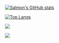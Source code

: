 [![Salmon's GitHub stats](https://github-readme-stats-salmonberry.vercel.app/api?username=Salmonberry&show_icons=true&border_radius=30&title_color=797979&text_color=797979&icon_color=EB8A8A)](https://github.com/Salmonberry/github-readme-stats)



[![Top Langs](https://github-readme-stats-salmonberry.vercel.app/api/top-langs/?username=Salmonberry&hide=css,html&border_radius=30&title_color=797979&icon_color=EB8A8A&layout=compact)](https://github.com/anuraghazra/github-readme-stats)





![](https://img.shields.io/badge/-Python-3e74a2?style=flat-square&logo=Python&logoColor=fff)



![](https://img.shields.io/badge/-Python-3e74a2?style=flat-square&logo=Python&logoColor=fff)